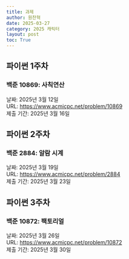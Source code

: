 ```yaml
---
title: 과제
author: 원찬혁
date: 2025-03-27
category: 2025 캐릭터
layout: post
toc: True
---
```


## 파이썬 1주차
### 백준 10869: 사칙연산
날짜: 2025년 3월 12일<br>
URL: <a href="https://www.acmicpc.net/problem/10869">https://www.acmicpc.net/problem/10869</a><br>
제출 기간: 2025년 3월 16일

## 파이썬 2주차
### 백준 2884: 알람 시계
날짜: 2025년 3월 19일<br>
URL: <a href="https://www.acmicpc.net/problem/2884">https://www.acmicpc.net/problem/2884</a><br>
제출 기간: 2025년 3월 23일

## 파이썬 3주차
### 백준 10872: 팩토리얼
날짜: 2025년 3월 26일<br>
URL: <a href="https://www.acmicpc.net/problem/10872">https://www.acmicpc.net/problem/10872</a><br>
제출 기간: 2025년 3월 30일
